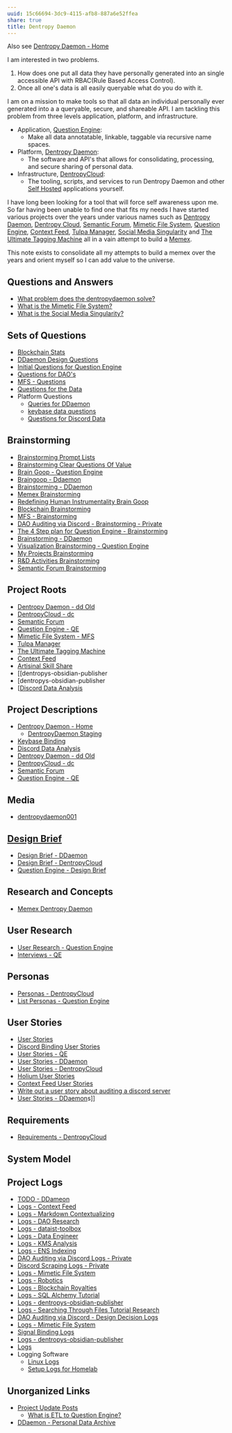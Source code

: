 ```yaml
---
uuid: 15c66694-3dc9-4115-afb8-887a6e52ffea
share: true
title: Dentropy Daemon
---
```

Also see [Dentropy Daemon - Home](/488cb22c-91d3-4d1e-bd47-b1588e3fb899)

I am interested in two problems. 

1. How does one put all data they have personally generated into an single accessible API with RBAC(Rule Based Access Control).
2. Once all one's data is all easily queryable what do you do with it.

I am on a mission to make tools so that all data an individual personally ever generated into a a queryable, secure, and shareable API. I am tackling this problem from three levels application, platform, and infrastructure.

* Application, [Question Engine](/cc5cc49d-f554-4f29-b31a-b8789688e6a3):
	* Make all data annotatable, linkable, taggable via recursive name spaces.
* Platform, [Dentropy Daemon](/488cb22c-91d3-4d1e-bd47-b1588e3fb899):
	* The software and API's that allows for consolidating, processing, and secure sharing of personal data.
* Infrastructure, [DentropyCloud](/53b4819a-70af-4a7d-be7f-c79d3b1fa40a):
	* The tooling, scripts, and services to run Dentropy Daemon and other [Self Hosted](/undefined) applications yourself.

I have long been looking for a tool that will force self awareness upon me. So far having been unable to find one that fits my needs I have started various projects over the years under various names such as [Dentropy Daemon](/15c66694-3dc9-4115-afb8-887a6e52ffea), [Dentropy Cloud](/4b98c736-45b5-4151-80b5-7ab0c746f1ea), [Semantic Forum](/b1c652df-6eb9-4e60-9bb5-c94c972ba35a), [Mimetic File System](/b93b6058-c6a0-488e-a4b1-13bfe452b1c7), [Question Engine](/undefined), [Context Feed](/645edce8-3a74-423c-a889-6fec0c1beaa9), [Tulpa Manager](/undefined), [Social Media Singularity](/a774c0a5-5e5e-48f9-8ab5-a91eb358c5f4) and [The Ultimate Tagging Machine](/163c0664-6ffd-4777-9dca-ece7754d44c0) all in a vain attempt to build a [Memex](/undefined).

This note exists to consolidate all my attempts to build a memex over the years and orient myself so I can add value to the universe.

## Questions and Answers

* [What problem does the dentropydaemon solve?](/97e9c159-ac4f-454b-a2fe-0922348e0480)
* [What is the Mimetic File System?](/d6bc0e0e-54f2-4389-a143-3bb60f8daa61)
* [What is the Social Media Singularity?](/689ab726-0af1-4fc8-826d-216ff577c30f)
## Sets of Questions

* [Blockchain Stats](/undefined)
* [DDaemon Design Questions](/69bf97e8-955d-47f9-94e1-3206a95dad3f)
* [Initial Questions for Question Engine](/344c2005-e043-44c9-82a2-1ae504cdee33)
* [Questions for DAO's](/766d2aac-bcb3-4b91-a029-537e834f2816)
* [MFS - Questions](/3aea3735-f4db-4e42-be73-909c55bcf060)
* [Questions for the Data](/undefined)
* Platform Questions
	* [Queries for DDaemon](/da8ee43f-5075-4547-a583-65a941185d4a)
	* [keybase data questions](/e8844eeb-76f6-4df1-b639-dc776b63ffc1)
	* [Questions for Discord Data](/46abc67b-bbe7-4800-82f5-f08d4c457ef0)

## Brainstorming

* [Brainstorming Prompt Lists](/undefined)
* [Brainstorming Clear Questions Of Value](/undefined)
* [Brain Goop - Question Engine](/undefined)
* [Braingoop - Ddaemon](/undefined)
* [Brainstorming - DDaemon](/undefined)
* [Memex Brainstorming](/41aa9635-c8ef-4650-aabd-b7bf9986cd1b)
* [Redefining Human Instrumentality Brain Goop](/undefined)
* [Blockchain Brainstorming](/undefined)
* [MFS - Brainstorming](/571b748d-4064-4c65-b505-3eb63e6c66a1)
* [DAO Auditing via Discord - Brainstorming - Private](/undefined)
* [The 4 Step plan for Question Engine - Brainstorming](/undefined)
* [Brainstorming - DDaemon](/undefined)
* [Visualization Brainstorming - Question Engine](/undefined)
* [My Projects Brainstorming](/undefined)
* [R&D Activities Brainstorming](/undefined)
* [Semantic Forum Brainstorming](/undefined)

## Project Roots

* [Dentropy Daemon - dd Old](/undefined)
* [DentropyCloud - dc](/53b4819a-70af-4a7d-be7f-c79d3b1fa40a)
* [Semantic Forum](/b1c652df-6eb9-4e60-9bb5-c94c972ba35a)
* [Question Engine - QE](/cc5cc49d-f554-4f29-b31a-b8789688e6a3)
* [Mimetic File System - MFS](/174ec832-c137-4d44-b581-3e552e0c047e)
* [Tulpa Manager](/undefined)
* [The Ultimate Tagging Machine](/163c0664-6ffd-4777-9dca-ece7754d44c0)
* [Context Feed](/645edce8-3a74-423c-a889-6fec0c1beaa9)
* [Artisinal Skill Share](/undefined)
* [[dentropys-obsidian-publisher
* [dentropys-obsidian-publisher
* [[Discord Data Analysis](/undefined)
## Project Descriptions

* [Dentropy Daemon - Home](/488cb22c-91d3-4d1e-bd47-b1588e3fb899)
	* [DentropyDaemon Staging](/56ba2a24-c0c2-450a-aefe-5baecd34b809)
* [Keybase Binding](/3ff1df10-10b8-4206-b9b2-3bbad4b748d5)
* [Discord Data Analysis](/1c376bfd-75ef-4c0d-9e23-3680653de55f)
* [Dentropy Daemon - dd Old](/undefined)
* [DentropyCloud - dc](/53b4819a-70af-4a7d-be7f-c79d3b1fa40a)
* [Semantic Forum](/b1c652df-6eb9-4e60-9bb5-c94c972ba35a)
* [Question Engine - QE](/cc5cc49d-f554-4f29-b31a-b8789688e6a3)

## Media

* [dentropydaemon001](/9185d692-f387-421a-b48f-ea0b61ca2152)

## [Design Brief](/80831318-5ca1-48c9-8f85-2ef6346f9737)

* [Design Brief - DDaemon](/702312c0-e3ed-464f-bc49-beb2de1169b6)
* [Design Brief - DentropyCloud](/f992b586-671a-4c15-b91e-4272eb41cf07)
* [Question Engine - Design Brief](/undefined)

## Research and Concepts

* [Memex Dentropy Daemon](/571ae1d5-47d9-4958-a2e6-74df7eb620ab)

## User Research

* [User Research - Question Engine](/undefined)
* [Interviews - QE](/undefined)

## Personas

* [Personas - DentropyCloud](/1e9a908e-7c40-48e3-af69-242c18dfeb0e)
* [List Personas - Question Engine](/undefined)

## User Stories

* [User Stories](/44c10f20-28ae-489d-bc46-0547c7997242)
* [Discord Binding User Stories](/undefined)
* [User Stories - QE](/f137b314-579f-42ab-8be5-1c72bf9ebcd9)
* [User Stories - DDaemon](/92a22ef8-5137-47e9-a48a-ece9720f6169)
* [User Stories - DentropyCloud](/c4e92074-2abd-48aa-b129-540da1897ab8)
* [Holium User Stories](/c73ff582-6cf4-41b1-b791-9bbfe4819878)
* [Context Feed User Stories](/4dbd9d5a-37e4-4b19-b778-f82537c21498)
* [Write out a user story about auditing a discord server](/undefined)
* [User Stories - DDaemon](/92a22ef8-5137-47e9-a48a-ece9720f6169)s]]

## Requirements

* [Requirements - DentropyCloud](/eaac3a5a-3608-4275-9993-2b5a77b76dd3)

## System Model


## Project Logs

* [TODO - DDameon](/b6cdc671-377e-4b01-b0f8-6a2849e84405)
* [Logs - Context Feed](/e26135b0-01e6-4ffd-b515-1478fdb2a1b5)
* [Logs - Markdown Contextualizing](/undefined)
* [Logs - DAO Research](/2fa7bcd5-8775-45f7-b6df-e86977b335f9)
* [Logs - dataist-toolbox](/undefined)
* [Logs - Data Engineer](/undefined)
* [Logs - KMS Analysis](/b9ca9c26-5838-498b-9081-2ca3a77ce22f)
* [Logs - ENS Indexing](/3bbb81b1-154a-494f-acdf-781ad8ff35cf)
* [DAO Auditing via Discord Logs - Private](/undefined)
* [Discord Scraping Logs - Private](/undefined)
* [Logs - Mimetic File System](/44e97955-3c27-4c44-ad3f-35740e9b3990)
* [Logs - Robotics](/665bc8a7-d6f9-4fe2-be93-1f1e162cf4a1)
* [Logs - Blockchain Royalties](/2e191352-0a11-410d-b4a5-50574257b3d6)
* [Logs - SQL Alchemy Tutorial](/8502a9ac-1ae1-42de-97e2-80777ff04908)
* [Logs - dentropys-obsidian-publisher](/undefined)
* [Logs - Searching Through Files Tutorial Research](/1fa45ca3-dc17-45e7-b4ce-d21c4ed08844)
* [DAO Auditing via Discord - Design Decision Logs](/undefined)
* [Logs - Mimetic File System](/44e97955-3c27-4c44-ad3f-35740e9b3990)
* [Signal Binding Logs](/undefined)
* [Logs - dentropys-obsidian-publisher](/undefined)
* [Logs](/undefined)
* Logging Software
	* [Linux Logs](/767e388b-3e3b-40bb-b2f8-557f28da89e2)
	* [Setup Logs for Homelab](/undefined)


## Unorganized Links

* [Project Update Posts](/4c45797f-8d43-4277-a5c1-de8df9aa7876)
	* [What is ETL to Question Engine?](/65d3b35b-b939-4da8-bd29-e206dd2ea9bc)
* [DDaemon - Personal Data Archive](/undefined)